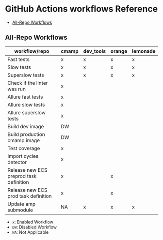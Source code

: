 # GitHub Actions workflows Reference

<!-- toc -->

- [All-Repo Workflows](#all-repo-workflows)

<!-- tocstop -->

## All-Repo Workflows

| workflow/repo                           | cmamp | dev_tools | orange | lemonade |
| --------------------------------------- | ----- | --------- | ------ | -------- |
| Fast tests                              | x     | x         | x      | x        |
| Slow tests                              | x     | x         | x      | x        |
| Superslow tests                         | x     | x         | x      | x        |
| Check if the linter was run             | x     |           |        |          |
| Allure fast tests                       | x     |           |        |          |
| Allure slow tests                       | x     |           |        |          |
| Allure superslow tests                  | x     |           |        |          |
| Build dev image                         | DW    |           |        |          |
| Build production cmamp image            | DW    |           |        |          |
| Test coverage                           | x     |           |        |          |
| Import cycles detector                  | x     |           |        |          |
| Release new ECS preprod task definition | x     |           | x      |          |
| Release new ECS prod task definition    | x     |           | x      |          |
| Update amp submodule                    | NA    | x         | x      | x        |

- `x`: Enabled Workflow
- `DW`: Disabled Workflow
- `NA`: Not Applicable
